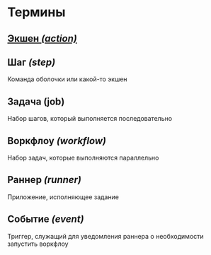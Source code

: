 # Термины 

## [Экшен _(action)_](actions.md)

## Шаг _(step)_
Команда оболочки или какой-то экшен

## Задача (job)
Набор шагов, который выполняется последовательно

## Воркфлоу _(workflow)_
Набор задач, которые выполняются параллельно

## Раннер _(runner)_
Приложение, исполняющее задание

## Событие _(event)_
Триггер, служащий для уведомления раннера о необходимости запустить воркфлоу
